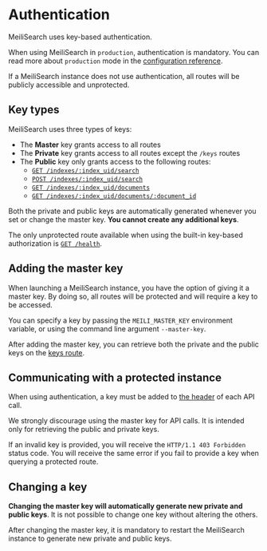 # Authentication

MeiliSearch uses key-based authentication.

When using MeiliSearch in `production`, authentication is mandatory. You can read more about `production` mode in the [configuration reference](/reference/features/configuration).

If a MeiliSearch instance does not use authentication, all routes will be publicly accessible and unprotected.

## Key types

MeiliSearch uses three types of keys:

- The **Master** key grants access to all routes
- The **Private** key grants access to all routes except the `/keys` routes
- The **Public** key only grants access to the following routes:
  - [`GET /indexes/:index_uid/search`](/reference/api/search#search-in-an-index-with-get-route)
  - [`POST /indexes/:index_uid/search`](/reference/api/search#search-in-an-index-with-post-route)
  - [`GET /indexes/:index_uid/documents`](/reference/api/documents#get-documents)
  - [`GET /indexes/:index_uid/documents/:document_id`](/reference/api/documents#get-one-document)

Both the private and public keys are automatically generated whenever you set or change the master key. **You cannot create any additional keys**.

The only unprotected route available when using the built-in key-based authorization is [`GET /health`](/reference/api/health).

## Adding the master key

When launching a MeiliSearch instance, you have the option of giving it a master key. By doing so, all routes will be protected and will require a key to be accessed.

You can specify a key by passing the `MEILI_MASTER_KEY` environment variable, or using the command line argument `--master-key`.

After adding the master key, you can retrieve both the private and the public keys on the [keys route](/reference/api/keys.md).

## Communicating with a protected instance

When using authentication, a key must be added to [the header](/reference/api/README.md#authentication) of each API call.

We strongly discourage using the master key for API calls. It is intended only for retrieving the public and private keys.

If an invalid key is provided, you will receive the `HTTP/1.1 403 Forbidden` status code. You will receive the same error if you fail to provide a key when querying a protected route.

## Changing a key

**Changing the master key will automatically generate new private and public keys**. It is not possible to change one key without altering the others.

After changing the master key, it is mandatory to restart the MeiliSearch instance to generate new private and public keys.
